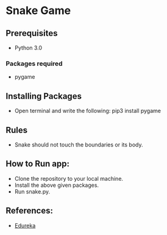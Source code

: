 # Snake Game

## Prerequisites
* Python 3.0

### Packages required
* pygame

## Installing Packages
* Open terminal and write the following:
    pip3 install pygame
    
## Rules
* Snake should not touch the boundaries or its body.
    
## How to Run app:
* Clone the repository to your local machine.
* Install the above given packages.
* Run snake.py.

## References:
* [Edureka](https://www.edureka.co/blog/snake-game-with-pygame/)
